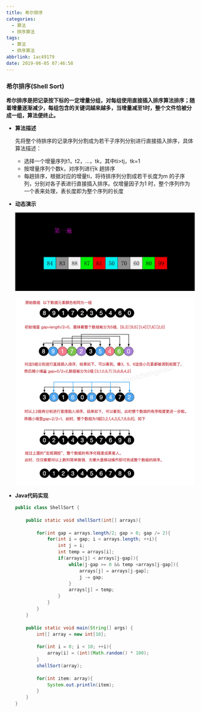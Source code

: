 ```yaml
---
title: 希尔排序
categories:
  - 算法
  - 排序算法
tags:
  - 算法
  - 排序算法
abbrlink: 1ac49179
date: 2019-06-05 07:46:58
---
```

### 希尔排序(Shell Sort)

**希尔排序是把记录按下标的一定增量分组，对每组使用直接插入排序算法排序；随着增量逐渐减少，每组包含的关键词越来越多，当增量减至1时，整个文件恰被分成一组，算法便终止。**

- **算法描述**

  先将整个待排序的记录序列分割成为若干子序列分别进行直接插入排序，具体算法描述：

  - 选择一个增量序列t1，t2，…，tk，其中ti>tj，tk=1
  - 按增量序列个数k，对序列进行k 趟排序
  - 每趟排序，根据对应的增量ti，将待排序列分割成若干长度为m 的子序列，分别对各子表进行直接插入排序。仅增量因子为1 时，整个序列作为一个表来处理，表长度即为整个序列的长度

- **动态演示**

  ![图解](https://github.com/mxsm/document/blob/master/image/arithmetic/sort/%E5%B8%8C%E5%B0%94%E6%8E%92%E5%BA%8F%E5%8A%A8%E6%80%81%E5%9B%BE%E8%A7%A3.gif?raw=true)

  ![图解](https://github.com/mxsm/document/blob/master/image/arithmetic/sort/%E5%B8%8C%E5%B0%94%E6%8E%92%E5%BA%8F%E5%9B%BE%E8%A7%A3.png?raw=true)

- **Java代码实现**

  ```java
  public class ShellSort {
  
      public static void shellSort(int[] arrays){
  
          for(int gap = arrays.length/2; gap > 0; gap /= 2){
              for(int i = gap; i < arrays.length; ++i){
                  int j = i;
                  int temp = arrays[i];
                  if(arrays[j] < arrays[j-gap]){
                      while(j-gap >= 0 && temp <arrays[j-gap]){
                          arrays[j] = arrays[j-gap];
                          j -= gap;
                      }
                      arrays[j] = temp;
                  }
              }
          }
      }
  
      public static void main(String[] args) {
          int[] array = new int[10];
  
          for(int i = 0; i < 10; ++i){
              array[i] = (int)(Math.random() * 100);
          }
          shellSort(array);
  
          for(int item: array){
              System.out.println(item);
          }
      }
  }
  ```

  